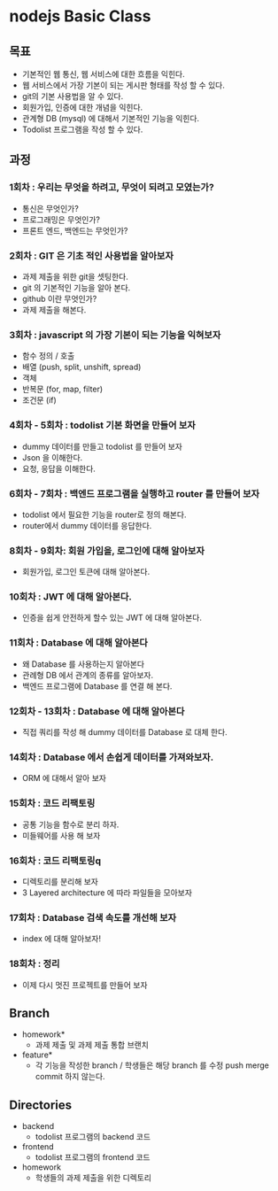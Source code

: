 # nodejs Basic Class

## 목표
- 기본적인 웹 통신, 웹 서비스에 대한 흐름을 익힌다.
- 웹 서비스에서 가장 기본이 되는 게시판 형태를 작성 할 수 있다.
- git의 기본 사용법을 알 수 있다.
- 회원가입, 인증에 대한 개념을 익힌다.
- 관계형 DB (mysql) 에 대해서 기본적인 기능을 익힌다.
- Todolist 프로그램을 작성 할 수 있다.

## 과정

### 1회차 : 우리는 무엇을 하려고, 무엇이 되려고 모였는가? 
- 통신은 무엇인가?  
- 프로그래밍은 무엇인가?
- 프론트 엔드, 백엔드는 무엇인가?

### 2회차 : GIT 은 기초 적인 사용법을 알아보자
- 과제 제출을 위한 git을 셋팅한다.
- git 의 기본적인 기능을 알아 본다.
- github 이란 무엇인가?
- 과제 제출을 해본다.

### 3회차 : javascript 의 가장 기본이 되는 기능을 익혀보자
- 함수 정의 / 호출
- 배열 (push, split, unshift, spread)
- 객체
- 반복문 (for, map, filter)
- 조건문 (if)

### 4회차 - 5회차 : todolist 기본 화면을 만들어 보자
- dummy 데이터를 만들고 todolist 를 만들어 보자
- Json 을 이해한다.
- 요청, 응답을 이해한다.

### 6회차 - 7회차 : 백엔드 프로그램을 실행하고 router 를 만들어 보자
- todolist 에서 필요한 기능을 router로 정의 해본다.
- router에서 dummy 데이터를 응답한다.  

### 8회차 - 9회차: 회원 가입을, 로그인에 대해 알아보자
- 회원가입, 로그인 토큰에 대해 알아본다.

### 10회차 : JWT 에 대해 알아본다.
- 인증을 쉽게 안전하게 할수 있는 JWT 에 대해 알아본다.

### 11회차 : Database 에 대해 알아본다
- 왜 Database 를 사용하는지 알아본다
- 관례형 DB 에서 관계의 종류를 알아보자.
- 백엔드 프로그램에 Database 를 연결 해 본다.

### 12회차 - 13회차 : Database 에 대해 알아본다
- 직접 쿼리를 작성 해 dummy 데이터를 Database 로 대체 한다.

### 14회차 : Database 에서 손쉽게 데이터를 가져와보자.
- ORM 에 대해서 알아 보자

### 15회차 : 코드 리팩토링
- 공통 기능을 함수로 분리 하자.
- 미들웨어를 사용 해 보자

### 16회차 : 코드 리팩토링q
- 디렉토리를 분리해 보자
- 3 Layered architecture 에 따라 파일들을 모아보자

### 17회차 : Database 검색 속도를 개선해 보자
- index 에 대해 알아보자!

### 18회차 : 정리
- 이제 다시 멋진 프로젝트를 만들어 보자

## Branch
- homework* 
  - 과제 제출 및 과제 제출 통합 브랜치
- feature*
  - 각 기능을 작성한 branch / 학생들은 해당 branch 를 수정 push merge commit 하지 않는다.

## Directories
- backend
  - todolist 프로그램의 backend 코드
- frontend
  - todolist 프로그램의 frontend 코드
- homework
  - 학생들의 과제 제출을 위한 디렉토리
